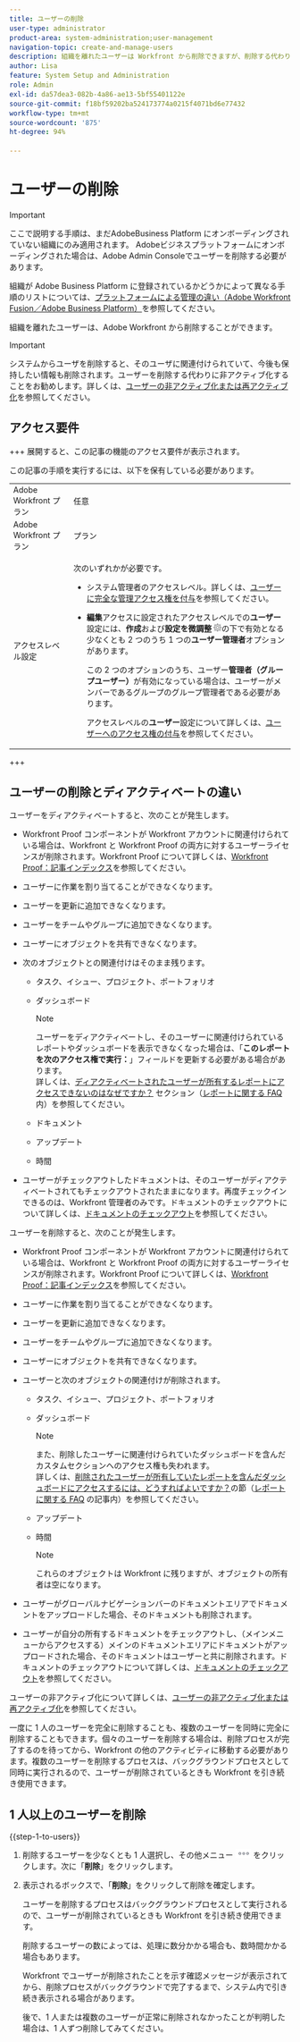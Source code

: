 ```yaml
---
title: ユーザーの削除
user-type: administrator
product-area: system-administration;user-management
navigation-topic: create-and-manage-users
description: 組織を離れたユーザーは Workfront から削除できますが、削除する代わりにディアクティベートすることをお勧めします。
author: Lisa
feature: System Setup and Administration
role: Admin
exl-id: da57dea3-082b-4a86-ae13-5bf55401122e
source-git-commit: f18bf59202ba524173774a0215f4071bd6e77432
workflow-type: tm+mt
source-wordcount: '875'
ht-degree: 94%

---
```


# ユーザーの削除

>[!IMPORTANT]
>
>ここで説明する手順は、まだAdobeBusiness Platform にオンボーディングされていない組織にのみ適用されます。 Adobeビジネスプラットフォームにオンボーディングされた場合は、Adobe Admin Consoleでユーザーを削除する必要があります。
>
>組織が Adobe Business Platform に登録されているかどうかによって異なる手順のリストについては、[プラットフォームによる管理の違い（Adobe Workfront Fusion／Adobe Business Platform）](../../../administration-and-setup/get-started-wf-administration/actions-in-admin-console.md)を参照してください。

組織を離れたユーザーは、Adobe Workfront から削除することができます。

>[!IMPORTANT]
>
>システムからユーザを削除すると、そのユーザに関連付けられていて、今後も保持したい情報も削除されます。ユーザーを削除する代わりに非アクティブ化することをお勧めします。詳しくは、[ユーザーの非アクティブ化または再アクティブ化](../../../administration-and-setup/add-users/create-and-manage-users/deactivate-a-user.md)を参照してください。
<!--
>* The procedure described on this page applies only to organizations that have not yet been onboarded to the Admin Console. If your organization has been onboarded to the Adobe Admin Console, you must perform this action through the Adobe Admin Console.
>
>Deleting a user from the [!DNL Adobe Admin Console] deactivates the user in [!DNL Workfront], but does not delete them from [!DNL Workfront].
>
>  For instructions on deleting a user in the Adobe Admin Console, see the section "Permanently delete users" in the article [Manage users individually](https://helpx.adobe.com/enterprise/using/manage-users-individually.html) or contact your Adobe Admin Console Administrator.
>
>  For a list of procedures that differ based on whether your organization has been onboarded to the Adobe Admin Console, see [Platform-based administration differences (Adobe Workfront/Adobe Business Platform)](../../../administration-and-setup/get-started-wf-administration/actions-in-admin-console.md).
>
-->

## アクセス要件

+++ 展開すると、この記事の機能のアクセス要件が表示されます。

この記事の手順を実行するには、以下を保有している必要があります。

<table style="table-layout:auto"> 
 <col> 
 <col> 
 <tbody> 
  <tr> 
   <td role="rowheader">Adobe Workfront プラン</td> 
   <td>任意</td> 
  </tr> 
  <tr> 
   <td role="rowheader">Adobe Workfront プラン</td> 
   <td>プラン</td> 
  </tr> 
  <tr> 
   <td role="rowheader">アクセスレベル設定</td> 
   <td> <p>次のいずれかが必要です。</p> 
    <ul> 
     <li> <p>システム管理者のアクセスレベル。詳しくは、<a href="../../../administration-and-setup/add-users/configure-and-grant-access/grant-a-user-full-administrative-access.md" class="MCXref xref">ユーザーに完全な管理アクセス権を付与</a>を参照してください。 </p> </li> 
     <li> <p><b>編集</b>アクセスに設定されたアクセスレベルでの<b>ユーザー</b>設定には、<b>作成</b>および<b>設定を微調整</b> <img src="assets/gear-icon-in-access-levels.png">の下で有効となる少なくとも 2 つのうち 1 つの<b>ユーザー管理者</b>オプションがあります。 </p> <p>この 2 つのオプションのうち、ユーザー<b>管理者（グループユーザー）</b>が有効になっている場合は、ユーザーがメンバーであるグループのグループ管理者である必要があります。</p> <p>アクセスレベルの<b>ユーザー</b>設定について詳しくは、<a href="../../../administration-and-setup/add-users/configure-and-grant-access/grant-access-other-users.md" class="MCXref xref">ユーザーへのアクセス権の付与</a>を参照してください。</p> </li> 
    </ul> </td> 
  </tr> 
 </tbody> 
</table>

+++

## ユーザーの削除とディアクティベートの違い

ユーザーをディアクティベートすると、次のことが発生します。

* Workfront Proof コンポーネントが Workfront アカウントに関連付けられている場合は、Workfront と Workfront Proof の両方に対するユーザーライセンスが削除されます。Workfront Proof について詳しくは、[Workfront Proof：記事インデックス](../../../workfront-proof/workfront-proof.md)を参照してください。
* ユーザーに作業を割り当てることができなくなります。
* ユーザーを更新に追加できなくなります。
* ユーザーをチームやグループに追加できなくなります。
* ユーザーにオブジェクトを共有できなくなります。
* 次のオブジェクトとの関連付けはそのまま残ります。

   * タスク、イシュー、プロジェクト、ポートフォリオ
   * ダッシュボード

     >[!NOTE]
     >
     >ユーザーをディアクティベートし、そのユーザーに関連付けられているレポートやダッシュボードを表示できなくなった場合は、「**このレポートを次のアクセス権で実行：**」フィールドを更新する必要がある場合があります。\
     >詳しくは、[ディアクティベートされたユーザーが所有するレポートにアクセスできないのはなぜですか？](../../../reports-and-dashboards/reports/tips-tricks-and-troubleshooting/reports-faq.md#why) セクション（[レポートに関する FAQ](../../../reports-and-dashboards/reports/tips-tricks-and-troubleshooting/reports-faq.md)内）を参照してください。

   * ドキュメント
   * アップデート
   * 時間

* ユーザーがチェックアウトしたドキュメントは、そのユーザーがディアクティベートされてもチェックアウトされたままになります。再度チェックインできるのは、Workfront 管理者のみです。ドキュメントのチェックアウトについて詳しくは、[ドキュメントのチェックアウト](../../../documents/managing-documents/check-out-documents.md)を参照してください。

ユーザーを削除すると、次のことが発生します。

* Workfront Proof コンポーネントが Workfront アカウントに関連付けられている場合は、Workfront と Workfront Proof の両方に対するユーザーライセンスが削除されます。Workfront Proof について詳しくは、[Workfront Proof：記事インデックス](../../../workfront-proof/workfront-proof.md)を参照してください。
* ユーザーに作業を割り当てることができなくなります。
* ユーザーを更新に追加できなくなります。
* ユーザーをチームやグループに追加できなくなります。
* ユーザーにオブジェクトを共有できなくなります。
* ユーザーと次のオブジェクトの関連付けが削除されます。

   * タスク、イシュー、プロジェクト、ポートフォリオ
   * ダッシュボード

     >[!NOTE]
     >
     >また、削除したユーザーに関連付けられていたダッシュボードを含んだカスタムセクションへのアクセス権も失われます。\
     >詳しくは、[削除されたユーザーが所有していたレポートを含んだダッシュボードにアクセスするには、どうすればよいですか？](../../../reports-and-dashboards/reports/tips-tricks-and-troubleshooting/reports-faq.md#how)の節（[レポートに関する FAQ](../../../reports-and-dashboards/reports/tips-tricks-and-troubleshooting/reports-faq.md) の記事内）を参照してください。

   * アップデート
   * 時間

     >[!NOTE]
     >
     >これらのオブジェクトは Workfront に残りますが、オブジェクトの所有者は空になります。

* ユーザーがグローバルナビゲーションバーのドキュメントエリアでドキュメントをアップロードした場合、そのドキュメントも削除されます。
* ユーザーが自分の所有するドキュメントをチェックアウトし、（メインメニューからアクセスする）メインのドキュメントエリアにドキュメントがアップロードされた場合、そのドキュメントはユーザーと共に削除されます。ドキュメントのチェックアウトについて詳しくは、[ドキュメントのチェックアウト](../../../documents/managing-documents/check-out-documents.md)を参照してください。

ユーザーの非アクティブ化について詳しくは、[ユーザーの非アクティブ化または再アクティブ化](../../../administration-and-setup/add-users/create-and-manage-users/deactivate-a-user.md)を参照してください。

一度に 1 人のユーザーを完全に削除することも、複数のユーザーを同時に完全に削除することもできます。個々のユーザーを削除する場合は、削除プロセスが完了するのを待ってから、Workfront の他のアクティビティに移動する必要があります。複数のユーザーを削除するプロセスは、バックグラウンドプロセスとして同時に実行されるので、ユーザーが削除されているときも Workfront を引き続き使用できます。

## 1 人以上のユーザーを削除

{{step-1-to-users}}

1. 削除するユーザーを少なくとも 1 人選択し、その他メニュー ![](assets/more-icon.png) をクリックします。次に「**削除**」をクリックします。
1. 表示されるボックスで、「**削除**」をクリックして削除を確定します。

   ユーザーを削除するプロセスはバックグラウンドプロセスとして実行されるので、ユーザーが削除されているときも Workfront を引き続き使用できます。

   削除するユーザーの数によっては、処理に数分かかる場合も、数時間かかる場合もあります。

   Workfront でユーザーが削除されたことを示す確認メッセージが表示されてから、削除プロセスがバックグラウンドで完了するまで、システム内で引き続き表示される場合があります。

   後で、1 人または複数のユーザーが正常に削除されなかったことが判明した場合は、1 人ずつ削除してみてください。
